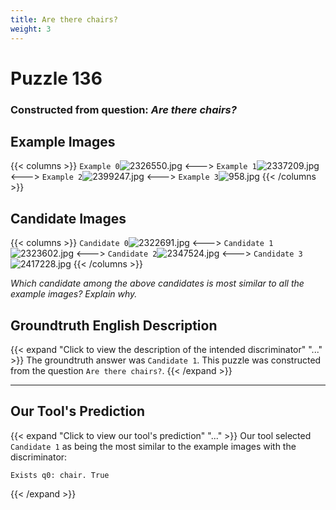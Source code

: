 ```yaml
---
title: Are there chairs?
weight: 3
---
```


# Puzzle 136
### Constructed from question: _Are there chairs?_


## Example Images
{{< columns >}}
`Example 0`![2326550.jpg](/gqa_images/2326550.jpg)
<--->
`Example 1`![2337209.jpg](/gqa_images/2337209.jpg)
<--->
`Example 2`![2399247.jpg](/gqa_images/2399247.jpg)
<--->
`Example 3`![958.jpg](/gqa_images/958.jpg)
{{< /columns >}}

## Candidate Images
{{< columns >}}
`Candidate 0`![2322691.jpg](/gqa_images/2322691.jpg)
<--->
`Candidate 1`![2323602.jpg](/gqa_images/2323602.jpg)
<--->
`Candidate 2`![2347524.jpg](/gqa_images/2347524.jpg)
<--->
`Candidate 3`![2417228.jpg](/gqa_images/2417228.jpg)
{{< /columns >}}

*Which candidate among the above candidates is most similar to all the example images? Explain why.*

## Groundtruth English Description

{{< expand "Click to view the description of the intended discriminator" "..." >}}
The groundtruth answer was `Candidate 1`. This puzzle was constructed from the question `Are there chairs?`.
{{< /expand >}}

---

## Our Tool's Prediction

{{< expand "Click to view our tool's prediction" "..." >}}
Our tool selected `Candidate 1` as being the most similar to the example images with the discriminator:
```plaintext
Exists q0: chair. True
```
{{< /expand >}}
